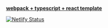 **[webpack + typescript + react template](https://640f853d9709e60008fff13d--illustrious-brigadeiros-48ef1b.netlify.app/)**

[![Netlify Status](https://api.netlify.com/api/v1/badges/60f29617-f113-4379-b997-70665189a864/deploy-status)](https://app.netlify.com/sites/illustrious-brigadeiros-48ef1b/deploys)
